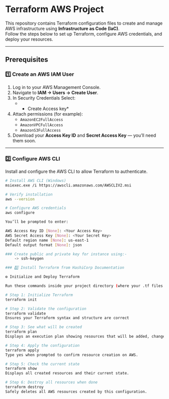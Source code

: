 #  Terraform AWS Project

This repository contains Terraform configuration files to create and manage AWS infrastructure using **Infrastructure as Code (IaC)**.  
Follow the steps below to set up Terraform, configure AWS credentials, and deploy your resources.

---

##  Prerequisites

### 1️⃣ Create an AWS IAM User
1. Log in to your AWS Management Console.
2. Navigate to **IAM → Users → Create User**.
3. In Security Credentials Select:
   - * Create Access key*
4. Attach permissions (for example):
   - `AmazonEC2FullAccess`
   - `AmazonVPCFullAccess`
   - `AmazonS3FullAccess`
5. Download your **Access Key ID** and **Secret Access Key** — you’ll need them soon.

---

### 2️⃣ Configure AWS CLI

Install and configure the AWS CLI to allow Terraform to authenticate.

```bash
# Install AWS CLI (Windows)
msiexec.exe /i https://awscli.amazonaws.com/AWSCLIV2.msi

# Verify installation
aws --version

# Configure AWS credentials
aws configure

You’ll be prompted to enter:

AWS Access Key ID [None]: <Your Access Key>
AWS Secret Access Key [None]: <Your Secret Key>
Default region name [None]: us-east-1
Default output format [None]: json

### Create public and private key for instance using:-
    -> ssh-keygen 

### 3️⃣ Install Terraform from HashiCorp Documentation

⚙️ Initialize and Deploy Terraform

Run these commands inside your project directory (where your .tf files are located):

# Step 1: Initialize Terraform
terraform init

# Step 2: Validate the configuration
terraform validate
Ensures your Terraform syntax and structure are correct

# Step 3: See what will be created
terraform plan
Displays an execution plan showing resources that will be added, changed, or destroyed.

# Step 4: Apply the configuration
terraform apply
Type yes when prompted to confirm resource creation on AWS.

# Step 5: Check the current state
terraform show
Displays all created resources and their current state.

# Step 6: Destroy all resources when done
terraform destroy
Safely deletes all AWS resources created by this configuration.

